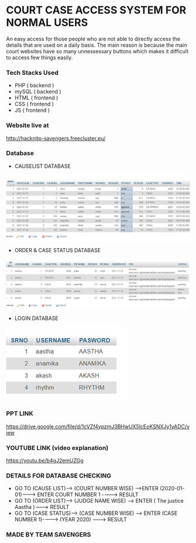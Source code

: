 # COURT CASE ACCESS SYSTEM FOR NORMAL USERS
An easy access for those people who are not able to directly access the details that are used on a daily basis. The main reason is because the main court websites have so many unnessessary buttons which makes it difficult to access few things easily.  

### Tech Stacks Used
* PHP ( backend )
* mySQL ( backend )
* HTML ( frontend )
* CSS ( frontend )
* JS ( frontend )

### Website live at
http://hacknitp-savengers.freecluster.eu/

### Database

* CAUSELIST DATABASE
<img src="database_images/causelist_.png">

* ORDER & CASE STATUS DATABASE
<img src="database_images/casestatus_orders.png">

* LOGIN DATABASE
<img src="database_images/login_.png">

### PPT LINK
https://drive.google.com/file/d/1cVZf4ypzmJ3BHwUX5lcEoKSNXJy1yADC/view

### YOUTUBE LINK (video explanation)
https://youtu.be/b4gJ2emUZGg

### DETAILS FOR DATABASE CHECKING
*  GO TO (CAUSE LIST)--> (COURT NUMBER WISE) -->ENTER (2020-01-01)---> ENTER COURT NUMBER 1 ---->  RESULT
*  GO TO (ORDER LIST)--> (JUDGE NAME WISE) --> ENTER ( The justice Aastha )---> RESULT
*  GO TO (CASE STATUS)--> (CASE NUMBER WISE) --> ENTER (CASE NUMBER 1)----> (YEAR 2020) ---> RESULT

### MADE BY TEAM SAVENGERS



